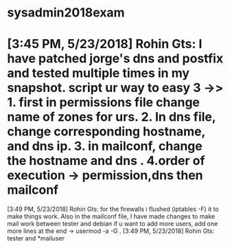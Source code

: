 # sysadmin2018exam
# [3:45 PM, 5/23/2018] Rohin Gts: I have patched jorge's dns and postfix and tested multiple times in my snapshot. script ur way to easy 3 ->> 1. first in permissions file change name of zones for urs. 2. In dns file, change corresponding hostname, and dns ip. 3. in mailconf, change the hostname and dns . 4.order of execution -> permission,dns then mailconf
[3:49 PM, 5/23/2018] Rohin Gts: for the firewalls i flushed (iptables -F) it to make things work. Also in the mailconf file, I have made changes to make mail work between tester and debian if u want to add more users, add one more lines at the end -> usermod -a -G <username> .
[3:49 PM, 5/23/2018] Rohin Gts: tester and *mailuser
